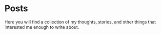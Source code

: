 # Posts

Here you will find a collection of my thoughts, stories, and other things that interested me enough to write about. 